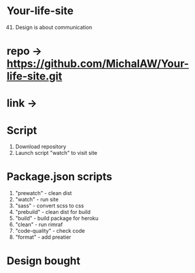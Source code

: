 # Your-life-site
41. Design is about communication

# repo -> https://github.com/MichalAW/Your-life-site.git

# link -> 

# Script
1. Download repository
2. Launch script "watch" to visit site

# Package.json scripts
1. "prewatch" - clean dist
2. "watch" - run site
3. "sass" - convert scss to css
4. "prebuild" - clean dist for build
5. "build" - build package for heroku
6. "clean" - run rimraf
7. "code-quality" - check code
8. "format" - add preatier
# Design bought
